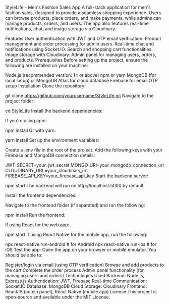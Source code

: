 StyleLife - Men's Fashion Sales App
A full-stack application for men's fashion sales, designed to provide a seamless shopping experience. Users can browse products, place orders, and make payments, while admins can manage products, orders, and users. The app also features real-time notifications, chat, and image storage via Cloudinary.

Features
User authentication with JWT and OTP email verification.
Product management and order processing for admin users.
Real-time chat and notifications using Socket.IO.
Search and shopping cart functionalities.
Image storage with Cloudinary.
Admin panel for managing users, orders, and products.
Prerequisites
Before setting up the project, ensure the following are installed on your machine:

Node.js (recommended version: 14 or above)
npm or yarn
MongoDB (for local setup) or MongoDB Atlas for cloud database
Firebase for email OTP setup
Installation
Clone the repository:

git clone https://github.com/yourusername/StyleLife.git
Navigate to the project folder:

cd StyleLife
Install the backend dependencies:

If you're using npm:

npm install
Or with yarn:

yarn install
Set up the environment variables:

Create a .env file in the root of the project.
Add the following keys with your Firebase and MongoDB connection details:

JWT_SECRET=your_jwt_secret
MONGO_URI=your_mongodb_connection_url
CLOUDINARY_URL=your_cloudinary_url
FIREBASE_API_KEY=your_firebase_api_key
Start the backend server:


npm start
The backend will run on http://localhost:5000 by default.

Install the frontend dependencies:

Navigate to the frontend folder (if separated) and run the following:


npm install
Run the frontend:

If using React for the web app:


npm start
If using React Native for the mobile app, run the following:


npx react-native run-android   # for Android
npx react-native run-ios       # for iOS
Test the app:
Open the app on your browser or mobile emulator. You should be able to:

Register/login via email (using OTP verification)
Browse and add products to the cart
Complete the order process
Admin panel functionality (for managing users and orders)
Technologies Used
Backend: Node.js, Express.js
Authentication: JWT, Firebase
Real-time Communication: Socket.IO
Database: MongoDB
Cloud Storage: Cloudinary
Frontend: ReactJS (admin panel), React Native (mobile app)
License
This project is open-source and available under the MIT License.
